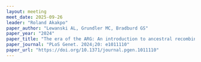 ```yaml
---
layout: meeting
meet_date: 2025-09-26
leader: "Roland Akakpo"
paper_author: "Lewanski AL, Grundler MC, Bradburd GS"
paper_year: "2024"
paper_title: "The era of the ARG: An introduction to ancestral recombination graphs and their significance in empirical evolutionary genomics"
paper_journal: "PLoS Genet. 2024;20: e1011110"
paper_url: "https://doi.org/10.1371/journal.pgen.1011110"
---
```

